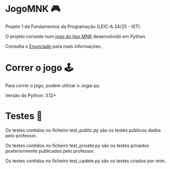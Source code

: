 # JogoMNK 🎮
Projeto 1 de Fundamentos da Programação (LEIC-A 24/25 - IST).

O projeto consiste num [jogo do tipo MNK](https://en.wikipedia.org/wiki/M,n,k-game) desenvolvido em Python.

Consulta o [Enunciado](https://github.com/afsc19/JogoMNK-FP-1/blob/main/FP-2024-P1.pdf) para mais informações.

# Correr o jogo 🕹
Para correr o jogo, podem utilizar o Jogar.py.

Versão do Python: 3.12+

# Testes 🧪
Os testes contidos no ficheiro test_public.py são os testes públicos dados pelo professor.

Os testes contidos no ficheiro test_private.py são os testes privados posteriormente publicados pelo professor.

Os testes contidos no ficheiro test_cadete.py são os testes criados por mim.
